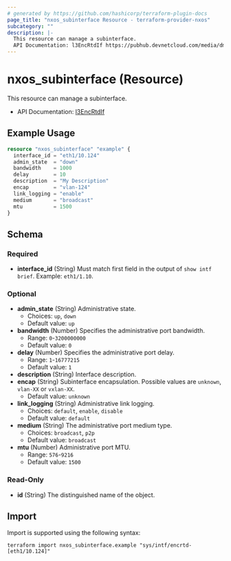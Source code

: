 ```yaml
---
# generated by https://github.com/hashicorp/terraform-plugin-docs
page_title: "nxos_subinterface Resource - terraform-provider-nxos"
subcategory: ""
description: |-
  This resource can manage a subinterface.
  API Documentation: l3EncRtdIf https://pubhub.devnetcloud.com/media/dme-docs-10-2-2/docs/Layer%203/l3:EncRtdIf/
---
```


# nxos_subinterface (Resource)

This resource can manage a subinterface.

- API Documentation: [l3EncRtdIf](https://pubhub.devnetcloud.com/media/dme-docs-10-2-2/docs/Layer%203/l3:EncRtdIf/)

## Example Usage

```terraform
resource "nxos_subinterface" "example" {
  interface_id = "eth1/10.124"
  admin_state  = "down"
  bandwidth    = 1000
  delay        = 10
  description  = "My Description"
  encap        = "vlan-124"
  link_logging = "enable"
  medium       = "broadcast"
  mtu          = 1500
}
```

<!-- schema generated by tfplugindocs -->
## Schema

### Required

- **interface_id** (String) Must match first field in the output of `show intf brief`. Example: `eth1/1.10`.

### Optional

- **admin_state** (String) Administrative state.
  - Choices: `up`, `down`
  - Default value: `up`
- **bandwidth** (Number) Specifies the administrative port bandwidth.
  - Range: `0`-`3200000000`
  - Default value: `0`
- **delay** (Number) Specifies the administrative port delay.
  - Range: `1`-`16777215`
  - Default value: `1`
- **description** (String) Interface description.
- **encap** (String) Subinterface encapsulation. Possible values are `unknown`, `vlan-XX` or `vxlan-XX`.
  - Default value: `unknown`
- **link_logging** (String) Administrative link logging.
  - Choices: `default`, `enable`, `disable`
  - Default value: `default`
- **medium** (String) The administrative port medium type.
  - Choices: `broadcast`, `p2p`
  - Default value: `broadcast`
- **mtu** (Number) Administrative port MTU.
  - Range: `576`-`9216`
  - Default value: `1500`

### Read-Only

- **id** (String) The distinguished name of the object.

## Import

Import is supported using the following syntax:

```shell
terraform import nxos_subinterface.example "sys/intf/encrtd-[eth1/10.124]"
```
